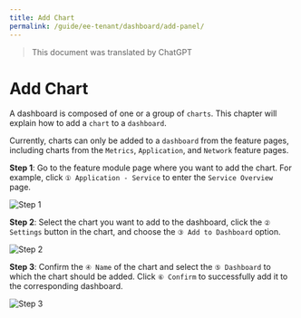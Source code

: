 ```yaml
---
title: Add Chart
permalink: /guide/ee-tenant/dashboard/add-panel/
---
```


> This document was translated by ChatGPT

# Add Chart

A dashboard is composed of one or a group of `charts`. This chapter will explain how to add a `chart` to a `dashboard`.

Currently, charts can only be added to a `dashboard` from the feature pages, including charts from the `Metrics`, `Application`, and `Network` feature pages.

**Step 1**: Go to the feature module page where you want to add the chart. For example, click `① Application - Service` to enter the `Service Overview` page.

![Step 1](https://yunshan-guangzhou.oss-cn-beijing.aliyuncs.com/pub/pic/20230918650824ebccb7c.png)

**Step 2**: Select the chart you want to add to the dashboard, click the `② Settings` button in the chart, and choose the `③ Add to Dashboard` option.

![Step 2](https://yunshan-guangzhou.oss-cn-beijing.aliyuncs.com/pub/pic/20230918650824ed30950.png)

**Step 3**: Confirm the `④ Name` of the chart and select the `⑤ Dashboard` to which the chart should be added. Click `⑥ Confirm` to successfully add it to the corresponding dashboard.

![Step 3](https://yunshan-guangzhou.oss-cn-beijing.aliyuncs.com/pub/pic/20230918650824edae26e.png)